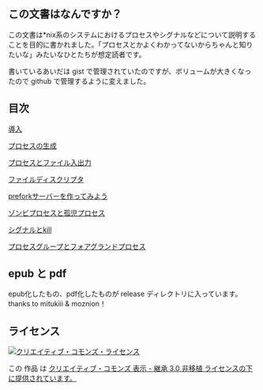 ---
---
## この文書はなんですか？

この文書は*nix系のシステムにおけるプロセスやシグナルなどについて説明することを目的に書かれました。「プロセスとかよくわかってないからちゃんと知りたいな」みたいなひとたちが想定読者です。

書いているあいだは gist で管理されていたのですが、ボリュームが大きくなったので github で管理するように変えました。

## 目次

[導入](./001.md)

[プロセスの生成](./002.md)

[プロセスとファイル入出力](./003.md)

[ファイルディスクリプタ](./004.md)

[preforkサーバーを作ってみよう](./005.md)

[ゾンビプロセスと孤児プロセス](./006.md)

[シグナルとkill](./007.md)

[プロセスグループとフォアグランドプロセス](./008.md)

## epub と pdf

epub化したもの、pdf化したものが release ディレクトリに入っています。thanks to mitukiii & moznion！

## ライセンス
<a rel="license" href="http://creativecommons.org/licenses/by-sa/3.0/deed.ja"><img alt="クリエイティブ・コモンズ・ライセンス" style="border-width:0" src="http://i.creativecommons.org/l/by-sa/3.0/88x31.png" /></a>

この 作品 は <a rel="license" href="http://creativecommons.org/licenses/by-sa/3.0/deed.ja">クリエイティブ・コモンズ 表示 - 継承 3.0 非移植 ライセンスの下に提供されています。</a>
